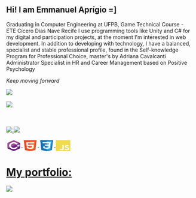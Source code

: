

## Hi! I am Emmanuel Aprígio  =]
Graduating in Computer Engineering at UFPB, Game Technical Course - ETE Cícero Dias Nave Recife I use programming tools like Unity and C# for my digital and participation projects, at the moment I'm interested in web development. In addition to developing with technology, I have a balanced, specialist and stable professional profile, found in the Self-knowledge Program for Professional Choice, master's by Adriana Cavalcanti Administrator Specialist in HR and Career Management based on Positive Psychology

*Keep moving forward*
 
<div> 
  <a href="https://www.linkedin.com/in/emmanuel-apr%C3%ADgio-cavalcanti-dos-santos-52a8871b8/" target="_blank"><img src="https://img.shields.io/badge/-LinkedIn-%230077B5?style=for-the-badge&logo=linkedin&logoColor=white" target="_blank"></a> 
 
<a href="https://www.instagram.com/emmano.png/" target="_blank"><img src="https://img.shields.io/badge/Instagram-E4405F?style=for-the-badge&logo=instagram&logoColor=white" target="_blank"></a>
</div>
<br></br>
 <div>
  <a href="https://github.com/emmano2997">
  <img height="180em" src="https://github-readme-stats.vercel.app/api?username=emmano2997&show_icons=true&theme=dracula&include_all_commits=true&count_private=true"/>
  <img height="180em" src="https://github-readme-stats.vercel.app/api/top-langs/?username=emmano2997&layout=compact&langs_count=7&theme=dracula"/>
</div>
<div style="display: inline_block"><br>
  <img align="center" alt="Emmano-Csharp" height="30" width="40" src="https://raw.githubusercontent.com/devicons/devicon/master/icons/csharp/csharp-original.svg">
  <img align="center" alt="Emmano-HTML" height="30" width="40" src="https://raw.githubusercontent.com/devicons/devicon/master/icons/html5/html5-original.svg">
  <img align="center" alt="Emmano-CSS" height="30" width="40" src="https://raw.githubusercontent.com/devicons/devicon/master/icons/css3/css3-original.svg">
  <img align="center" alt="Emmano-Js" height="30" width="40" src="https://raw.githubusercontent.com/devicons/devicon/master/icons/javascript/javascript-plain.svg">
 </div>
 
 ##
 # My portfolio: 
 <a href="https://emmano2997.github.io/"> 
   <img src="https://img.icons8.com/cotton/64/000000/website.png"
 </a>
 
